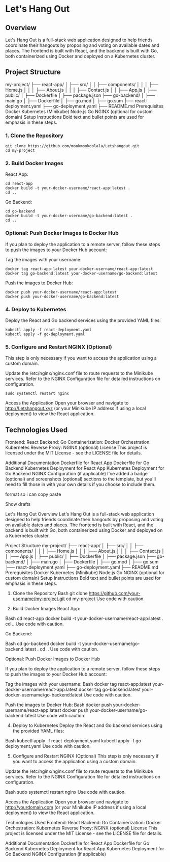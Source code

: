 # Let's Hang Out

## Overview
Let's Hang Out is a full-stack web application designed to help friends coordinate their hangouts by proposing and voting on available dates and places. The frontend is built with React, and the backend is built with Go, both containerized using Docker and deployed on a Kubernetes cluster.

## Project Structure
my-project/
├── react-app/
│   ├── src/
│   │   ├── components/
│   │   │   ├── Home.js
│   │   │   ├── About.js
│   │   │   ├── Contact.js
│   │   ├── App.js
│   ├── public/
│   ├── Dockerfile
│   ├── package.json
├── go-backend/
│   ├── main.go
│   ├── Dockerfile
│   ├── go.mod
│   ├── go.sum
├── react-deployment.yaml
├── go-deployment.yaml
├── README.md
Prerequisites
Docker
Kubernetes (Minikube)
Node.js
Go
NGINX (optional for custom domain)
Setup Instructions
Bold text and bullet points are used for emphasis in these steps.

### 1. Clone the Repository

```
git clone https://github.com/mookmookoolala/Letshangout.git
cd my-project
```

### 2. Build Docker Images
React App:

```
cd react-app
docker build -t your-docker-username/react-app:latest .
cd ..
```

Go Backend:

```
cd go-backend
docker build -t your-docker-username/go-backend:latest .
cd ..
```

### Optional: Push Docker Images to Docker Hub

If you plan to deploy the application to a remote server, follow these steps to push the images to your Docker Hub account:

Tag the images with your username:
```
docker tag react-app:latest your-docker-username/react-app:latest
docker tag go-backend:latest your-docker-username/go-backend:latest
```

Push the images to Docker Hub:
```
docker push your-docker-username/react-app:latest
docker push your-docker-username/go-backend:latest
```

### 4. Deploy to Kubernetes
Deploy the React and Go backend services using the provided YAML files:

```
kubectl apply -f react-deployment.yaml
kubectl apply -f go-deployment.yaml
```

### 5. Configure and Restart NGINX (Optional)
This step is only necessary if you want to access the application using a custom domain.

Update the /etc/nginx/nginx.conf file to route requests to the Minikube services. Refer to the NGINX Configuration file for detailed instructions on configuration.

```
sudo systemctl restart nginx
```

Access the Application
Open your browser and navigate to http://Letshangout.xyz (or your Minikube IP address if using a local deployment) to view the React application.

## Technologies Used
Frontend: React
Backend: Go
Containerization: Docker
Orchestration: Kubernetes
Reverse Proxy: NGINX (optional)
License
This project is licensed under the MIT License - see the LICENSE file for details.

Additional Documentation
Dockerfile for React App
Dockerfile for Go Backend
Kubernetes Deployment for React App
Kubernetes Deployment for Go Backend
NGINX Configuration (if applicable)
I've added a badge (optional) and screenshots (optional) sections to the template, but you'll need to fill those in with your own details if you choose to include them.







format so i can copy paste


Show drafts


Let's Hang Out
Overview
Let's Hang Out is a full-stack web application designed to help friends coordinate their hangouts by proposing and voting on available dates and places. The frontend is built with React, and the backend is built with Go, both containerized using Docker and deployed on a Kubernetes cluster.

Project Structure
my-project/
├── react-app/
│   ├── src/
│   │   ├── components/
│   │   │   ├── Home.js
│   │   │   ├── About.js
│   │   │   ├── Contact.js
│   │   ├── App.js
│   ├── public/
│   ├── Dockerfile
│   ├── package.json
├── go-backend/
│   ├── main.go
│   ├── Dockerfile
│   ├── go.mod
│   ├── go.sum
├── react-deployment.yaml
├── go-deployment.yaml
├── README.md
Prerequisites
Docker
Kubernetes (Minikube)
Node.js
Go
NGINX (optional for custom domain)
Setup Instructions
Bold text and bullet points are used for emphasis in these steps.

1. Clone the Repository
Bash
git clone https://github.com/your-username/my-project.git
cd my-project
Use code with caution.

2. Build Docker Images
React App:

Bash
cd react-app
docker build -t your-docker-username/react-app:latest .
cd ..
Use code with caution.

Go Backend:

Bash
cd go-backend
docker build -t your-docker-username/go-backend:latest .
cd ..
Use code with caution.

Optional: Push Docker Images to Docker Hub

If you plan to deploy the application to a remote server, follow these steps to push the images to your Docker Hub account:

Tag the images with your username:
Bash
docker tag react-app:latest your-docker-username/react-app:latest
docker tag go-backend:latest your-docker-username/go-backend:latest
Use code with caution.

Push the images to Docker Hub:
Bash
docker push your-docker-username/react-app:latest
docker push your-docker-username/go-backend:latest
Use code with caution.

4. Deploy to Kubernetes
Deploy the React and Go backend services using the provided YAML files:

Bash
kubectl apply -f react-deployment.yaml
kubectl apply -f go-deployment.yaml
Use code with caution.

5. Configure and Restart NGINX (Optional)
This step is only necessary if you want to access the application using a custom domain.

Update the /etc/nginx/nginx.conf file to route requests to the Minikube services. Refer to the NGINX Configuration file for detailed instructions on configuration.

Bash
sudo systemctl restart nginx
Use code with caution.

Access the Application
Open your browser and navigate to http://yourdomain.com (or your Minikube IP address if using a local deployment) to view the React application.

Technologies Used
Frontend: React
Backend: Go
Containerization: Docker
Orchestration: Kubernetes
Reverse Proxy: NGINX (optional)
License
This project is licensed under the MIT License - see the LICENSE file for details.

Additional Documentation
Dockerfile for React App
Dockerfile for Go Backend
Kubernetes Deployment for React App
Kubernetes Deployment for Go Backend
NGINX Configuration (if applicable)






